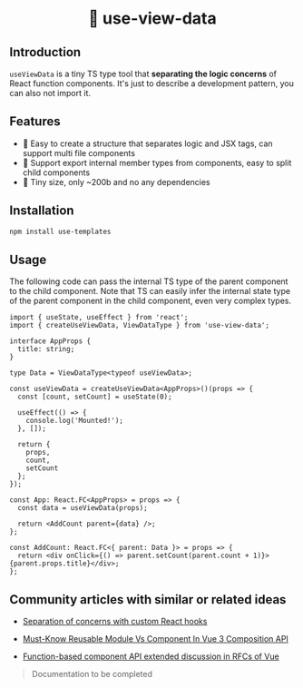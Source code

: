 <h1 align="center">
  🌠 use-view-data
</h1>

## Introduction

`useViewData` is a tiny TS type tool that **separating the logic concerns** of React function components. It's just to describe a development pattern, you can also not import it.

## Features

- 🌟 Easy to create a structure that separates logic and JSX tags, can support multi file components
- 💫 Support export internal member types from components, easy to split child components
- 🚀 Tiny size, only ~200b and no any dependencies

## Installation

```bash
npm install use-templates
```

## Usage

The following code can pass the internal TS type of the parent component to the child component. Note that TS can easily infer the internal state type of the parent component in the child component, even very complex types.

```tsx
import { useState, useEffect } from 'react';
import { createUseViewData, ViewDataType } from 'use-view-data';

interface AppProps {
  title: string;
}

type Data = ViewDataType<typeof useViewData>;

const useViewData = createUseViewData<AppProps>()(props => {
  const [count, setCount] = useState(0);

  useEffect(() => {
    console.log('Mounted!');
  }, []);

  return {
    props,
    count,
    setCount
  };
});

const App: React.FC<AppProps> = props => {
  const data = useViewData(props);

  return <AddCount parent={data} />;
};

const AddCount: React.FC<{ parent: Data }> = props => {
  return <div onClick={() => parent.setCount(parent.count + 1)}>{parent.props.title}</div>;
};
```

<!-- ### Using with Vue

```tsx
import { defineComponent, reactive, onMounted, PropType } from 'vue';
import { ViewDataType } from 'use-view-data';

type Data = ViewDataType<typeof useViewData>;

function useViewData(props: { title: string }) {
  const state = reactive({
    count: 0
  });

  onMounted(() => {
    console.log('Mounted!');
  });

  return {
    props,
    state
  };
}

const App = defineComponent({
  props: {
    title: {
      type: String,
      required: true
    }
  },

  setup(props) {
    const data = useViewData(props);

    return () => <AddCount parent={data} />;
  }
});

const AddCount = defineComponent({
  props: {
    parent: {
      type: Object as PropType<Data>,
      required: true
    }
  },

  setup({ parent }) {
    return () => (
      <div>
        <i>{parent.state.count}</i>
        <button onClick={() => (parent.state.count += 1)}>{parent.props.title}</button>
      </div>
    );
  }
});
``` -->

## Community articles with similar or related ideas

- [Separation of concerns with custom React hooks](https://dev.to/areknawo/separation-of-concerns-with-custom-react-hooks-3aoe)

- [Must-Know Reusable Module Vs Component In Vue 3 Composition API](https://softauthor.com/vuejs-composition-api-reusable-module-vs-component)

- [Function-based component API extended discussion in RFCs of Vue](https://github.com/vuejs/rfcs/issues/55)

> Documentation to be completed
